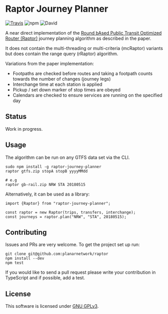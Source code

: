 Raptor Journey Planner
=========================
[![Travis](https://img.shields.io/travis/planarnetwork/raptor.svg?style=flat-square)](https://travis-ci.org/planarnetwork/raptor) ![npm](https://img.shields.io/npm/v/raptor-journey-planner.svg?style=flat-square) ![David](https://img.shields.io/david/planarnetwork/raptor.svg?style=flat-square)

A near direct implementation of the [Round bAsed Public Transit Optimized Router (Raptor)](https://www.microsoft.com/en-us/research/wp-content/uploads/2012/01/raptor_alenex.pdf) journey planning algorithm as described in the paper. 

It does not contain the multi-threading or multi-criteria (mcRaptor) variants but does contain the range query (rRaptor) algorithm.

Variations from the paper implementation:
- Footpaths are checked before routes and taking a footpath counts towards the number of changes (journey legs)
- Interchange time at each station is applied
- Pickup / set down marker of stop times are obeyed
- Calendars are checked to ensure services are running on the specified day

## Status

Work in progress.

## Usage

The algorithm can be run on any GTFS data set via the CLI.

```
sudo npm install -g raptor-journey-planner
raptor gtfs.zip stopA stopB yyyyMMdd

# e.g
raptor gb-rail.zip NRW STA 20180515
```

Alternatively, it can be used as a library:

```
import {Raptor} from "raptor-journey-planner";

const raptor = new Raptor(trips, transfers, interchange);
const journeys = raptor.plan("NRW", "STA", 20180515);
```

## Contributing

Issues and PRs are very welcome. To get the project set up run:

```
git clone git@github.com:planarnetwork/raptor
npm install --dev
npm test
```

If you would like to send a pull request please write your contribution in TypeScript and if possible, add a test.

## License

This software is licensed under [GNU GPLv3](https://www.gnu.org/licenses/gpl-3.0.en.html).

